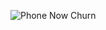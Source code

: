 ![Phone Now Churn](https://github.com/user-attachments/assets/e6f8b47b-266f-4417-8ae8-2fe9721d1d39)
